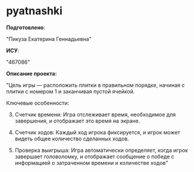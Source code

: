 # pyatnashki

__Подготовлено__:

"Пикуза Екатерина Геннадьевна"

__ИСУ__:

"467086"

__Описание проекта:__

"Цель игры — расположить плитки в правильном порядке, начиная с плитки с номером 1 и заканчивая пустой ячейкой.

Ключевые особенности:

3. Счетчик времени: Игра отслеживает время, необходимое для завершения, и отображает это время на экране.

4. Счетчик ходов: Каждый ход игрока фиксируется, и игрок может видеть общее количество сделанных ходов.

5. Проверка выигрыша: Игра автоматически определяет, когда игрок завершает головоломку, и отображает сообщение о победе с информацией о затраченном времени и количестве ходов"

